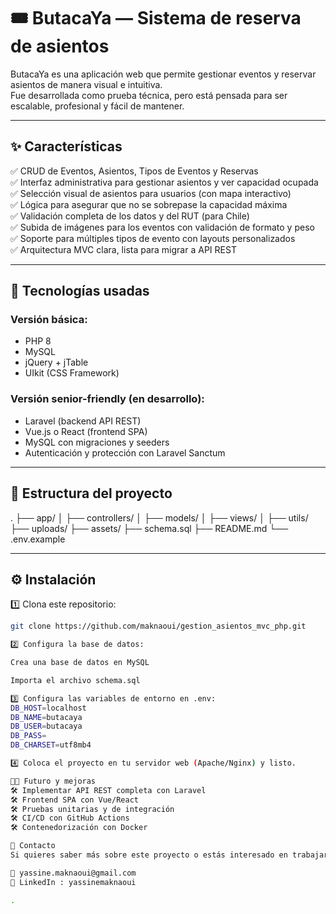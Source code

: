 # 🎟️ ButacaYa — Sistema de reserva de asientos

ButacaYa es una aplicación web que permite gestionar eventos y reservar asientos de manera visual e intuitiva.  
Fue desarrollada como prueba técnica, pero está pensada para ser escalable, profesional y fácil de mantener.

---

## ✨ Características

✅ CRUD de Eventos, Asientos, Tipos de Eventos y Reservas  
✅ Interfaz administrativa para gestionar asientos y ver capacidad ocupada  
✅ Selección visual de asientos para usuarios (con mapa interactivo)  
✅ Lógica para asegurar que no se sobrepase la capacidad máxima  
✅ Validación completa de los datos y del RUT (para Chile)  
✅ Subida de imágenes para los eventos con validación de formato y peso  
✅ Soporte para múltiples tipos de evento con layouts personalizados  
✅ Arquitectura MVC clara, lista para migrar a API REST

---

## 🔷 Tecnologías usadas

### Versión básica:
- PHP 8
- MySQL
- jQuery + jTable
- UIkit (CSS Framework)

### Versión senior-friendly (en desarrollo):
- Laravel (backend API REST)
- Vue.js o React (frontend SPA)
- MySQL con migraciones y seeders
- Autenticación y protección con Laravel Sanctum

---

## 📂 Estructura del proyecto
.
├── app/
│ ├── controllers/
│ ├── models/
│ ├── views/
│ ├── utils/
├── uploads/
├── assets/
├── schema.sql
├── README.md
└── .env.example

---

## ⚙️ Instalación

1️⃣ Clona este repositorio:
```bash
git clone https://github.com/maknaoui/gestion_asientos_mvc_php.git

2️⃣ Configura la base de datos:

Crea una base de datos en MySQL

Importa el archivo schema.sql

3️⃣ Configura las variables de entorno en .env:
DB_HOST=localhost
DB_NAME=butacaya
DB_USER=butacaya
DB_PASS=
DB_CHARSET=utf8mb4

4️⃣ Coloca el proyecto en tu servidor web (Apache/Nginx) y listo.

👨‍💻 Futuro y mejoras
🛠️ Implementar API REST completa con Laravel
🛠️ Frontend SPA con Vue/React
🛠️ Pruebas unitarias y de integración
🛠️ CI/CD con GitHub Actions
🛠️ Contenedorización con Docker

📧 Contacto
Si quieres saber más sobre este proyecto o estás interesado en trabajar conmigo:

📨 yassine.maknaoui@gmail.com
💼 LinkedIn : yassinemaknaoui

.